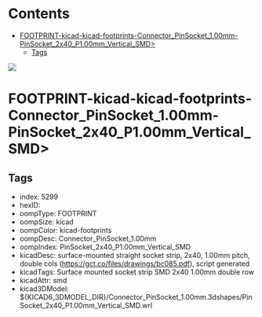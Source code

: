 



Contents
========

* [FOOTPRINT-kicad-kicad-footprints-Connector_PinSocket_1.00mm-PinSocket_2x40_P1.00mm_Vertical_SMD>](#footprint-kicad-kicad-footprints-connector_pinsocket_100mm-pinsocket_2x40_p100mm_vertical_smd)
	* [Tags](#tags)
  
![][im]
# FOOTPRINT-kicad-kicad-footprints-Connector_PinSocket_1.00mm-PinSocket_2x40_P1.00mm_Vertical_SMD>

## Tags

- index: 5299
- hexID: 
- oompType: FOOTPRINT
- oompSize: kicad
- oompColor: kicad-footprints
- oompDesc: Connector_PinSocket_1.00mm
- oompIndex: PinSocket_2x40_P1.00mm_Vertical_SMD
- kicadDesc: surface-mounted straight socket strip, 2x40, 1.00mm pitch, double cols (https://gct.co/files/drawings/bc085.pdf), script generated
- kicadTags: Surface mounted socket strip SMD 2x40 1.00mm double row
- kicadAttr: smd
- kicad3DModel: ${KICAD6_3DMODEL_DIR}/Connector_PinSocket_1.00mm.3dshapes/PinSocket_2x40_P1.00mm_Vertical_SMD.wrl



[im]: image.png

